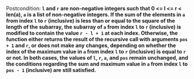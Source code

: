 Postcondition: **`l` and `r` are non-negative integers such that 0 <= l <= r < len(a), `a` is a list of non-negative integers. If the sum of the elements in `a` from index `l` to `r` (inclusive) is less than or equal to the square of the length of the subarray, the subarray of `a` from index `l` to `r` (inclusive) is modified to contain the value `r - l + 1` at each index. Otherwise, the function either returns the result of the recursive call with arguments `pos + 1` and `r`, or does not make any changes, depending on whether the index of the maximum value in `a` from index `l` to `r` (inclusive) is equal to `r` or not. In both cases, the values of `l`, `r`, `a`, and `pos` remain unchanged, and the conditions regarding the sum and maximum value in `a` from index `l` to `pos - 1` (inclusive) are still satisfied.**